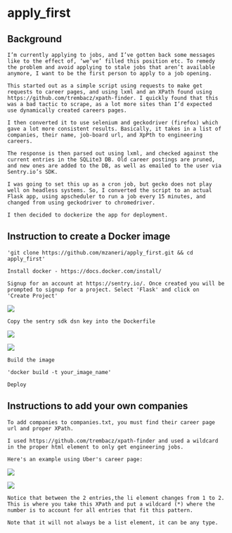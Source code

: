 # apply_first

## Background

    I’m currently applying to jobs, and I’ve gotten back some messages
    like to the effect of, ‘we’ve’ filled this position etc. To remedy
    the problem and avoid applying to stale jobs that aren’t available
    anymore, I want to be the first person to apply to a job opening.

    This started out as a simple script using requests to make get
    requests to career pages, and using lxml and an XPath found using
    https://github.com/trembacz/xpath-finder. I quickly found that this
    was a bad tactic to scrape, as a lot more sites than I’d expected
    use dynamically created careers pages.

    I then converted it to use selenium and geckodriver (firefox) which
    gave a lot more consistent results. Basically, it takes in a list of
    companies, their name, job-board url, and XpPth to engineering careers. 

    The response is then parsed out using lxml, and checked against the
    current entries in the SQLite3 DB. Old career postings are pruned,
    and new ones are added to the DB, as well as emailed to the user via
    Sentry.io’s SDK.

    I was going to set this up as a cron job, but gecko does not play
    well on headless systems. So, I converted the script to an actual
    Flask app, using apscheduler to run a job every 15 minutes, and
    changed from using geckodriver to chromedriver.

    I then decided to dockerize the app for deployment.

## Instruction to create a Docker image

    'git clone https://github.com/mzaneri/apply_first.git && cd apply_first'

    Install docker - https://docs.docker.com/install/

    Signup for an account at https://sentry.io/. Once created you will be
    prompted to signup for a project. Select 'Flask' and click on
    'Create Project'

![](https://i.imgur.com/I8mnx8M.png)

    Copy the sentry sdk dsn key into the Dockerfile

![](https://i.imgur.com/OZV04BN.png)

![](https://i.imgur.com/6tDbi6o.png)
    
    Build the image

    'docker build -t your_image_name'

    Deploy

## Instructions to add your own companies    

    To add companies to companies.txt, you must find their career page
    url and proper XPath.

    I used https://github.com/trembacz/xpath-finder and used a wildcard
    in the proper html element to only get engineering jobs.

    Here's an example using Uber's career page:

![](https://i.imgur.com/ucJgwyX.png)

![](https://i.imgur.com/aYmapLd.png)
    
    Notice that between the 2 entries,the li element changes from 1 to 2.
    This is where you take this XPath and put a wildcard (*) where the 
    number is to account for all entries that fit this pattern.

    Note that it will not always be a list element, it can be any type.

